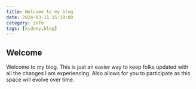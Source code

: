 ```yaml
---
title: Welcome to my blog
date: 2024-03-11 15:30:00
category: info
tags: [kidney,blog]
---
```



## Welcome 
Welcome to my blog.  This is just an easier way to keep folks updated with all the changes I am experiencing.   Also allows for you to participate as this space will evolve over time.

